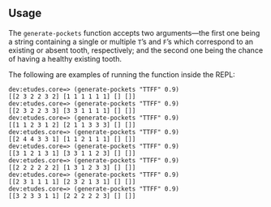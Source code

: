 Usage
-----

The `generate-pockets` function accepts two arguments—the first one being a string containing a
single or multiple `T`’s and `F`’s which correspond to an existing or absent tooth, respectively;
and the second one being the chance of having a healthy existing tooth.

The following are examples of running the function inside the REPL:

```
dev:etudes.core=> (generate-pockets "TTFF" 0.9)
[[2 3 2 2 3 2] [1 1 1 1 1 1] [] []]
dev:etudes.core=> (generate-pockets "TTFF" 0.9)
[[2 3 2 2 3 3] [3 3 1 1 1 1] [] []]
dev:etudes.core=> (generate-pockets "TTFF" 0.9)
[[1 1 2 3 1 2] [2 1 1 3 3 3] [] []]
dev:etudes.core=> (generate-pockets "TTFF" 0.9)
[[2 4 4 3 3 1] [1 1 2 1 1 1] [] []]
dev:etudes.core=> (generate-pockets "TTFF" 0.9)
[[3 1 2 1 3 1] [3 3 1 1 2 3] [] []]
dev:etudes.core=> (generate-pockets "TTFF" 0.9)
[[2 2 2 2 2 2] [1 3 1 2 3 3] [] []]
dev:etudes.core=> (generate-pockets "TTFF" 0.9)
[[2 3 1 1 1 1] [2 3 2 1 3 1] [] []]
dev:etudes.core=> (generate-pockets "TTFF" 0.9)
[[3 2 3 3 1 1] [2 2 2 2 2 3] [] []]
```
